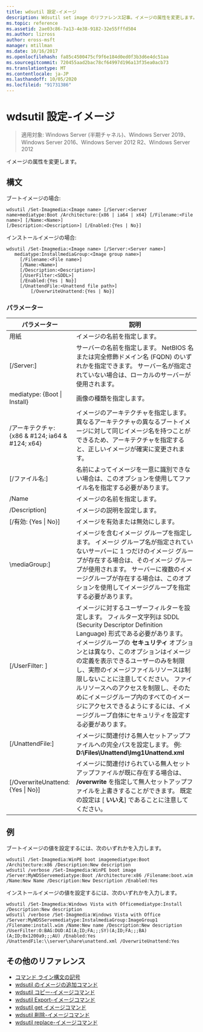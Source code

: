 ```yaml
---
title: wdsutil 設定-イメージ
description: Wdsutil set image のリファレンス記事。イメージの属性を変更します。
ms.topic: reference
ms.assetid: 2ae03c86-7a13-4e38-9182-32e55fffd504
ms.author: lizross
author: eross-msft
manager: mtillman
ms.date: 10/16/2017
ms.openlocfilehash: fa85c4500475cf9f6e184d0ed0f3b3d6e4dc51aa
ms.sourcegitcommit: 720455aad2bac78cf64997d196a13f35ea0acb73
ms.translationtype: MT
ms.contentlocale: ja-JP
ms.lasthandoff: 10/05/2020
ms.locfileid: "91731386"
---
```

# <a name="wdsutil-set-image"></a>wdsutil 設定-イメージ

> 適用対象: Windows Server (半期チャネル)、Windows Server 2019、Windows Server 2016、Windows Server 2012 R2、Windows Server 2012

イメージの属性を変更します。

## <a name="syntax"></a>構文
ブートイメージの場合:
```
wdsutil /Set-Imagmedia:<Image name> [/Server:<Server name>mediatype:Boot /Architecture:{x86 | ia64 | x64} [/Filename:<File name>] [/Name:<Name>]
[/Description:<Description>] [/Enabled:{Yes | No}]
```
インストールイメージの場合:
```
wdsutil /Set-Imagmedia:<Image name> [/Server:<Server name>]
   mediatype:InstallmediaGroup:<Image group name>]
     [/Filename:<File name>]
     [/Name:<Name>]
     [/Description:<Description>]
     [/UserFilter:<SDDL>]
     [/Enabled:{Yes | No}]
     [/UnattendFile:<Unattend file path>]
         [/OverwriteUnattend:{Yes | No}]
```
### <a name="parameters"></a>パラメーター
|パラメーター|説明|
|-------|--------|
用紙<Image name>|イメージの名前を指定します。|
|[/Server:<Server name>]|サーバーの名前を指定します。 NetBIOS 名または完全修飾ドメイン名 (FQDN) のいずれかを指定できます。 サーバー名が指定されていない場合は、ローカルのサーバーが使用されます。|
mediatype: {Boot &#124; Install}|画像の種類を指定します。|
|/アーキテクチャ: {x86 & #124; ia64 & #124; x64}|イメージのアーキテクチャを指定します。 異なるアーキテクチャの異なるブートイメージに対して同じイメージ名を持つことができるため、アーキテクチャを指定すると、正しいイメージが確実に変更されます。|
|[/ファイル名:<File name>]|名前によってイメージを一意に識別できない場合は、このオプションを使用してファイル名を指定する必要があります。|
|/Name|イメージの名前を指定します。|
|/Description<Description>]|イメージの説明を設定します。|
|[/有効: {Yes &#124; No}]|イメージを有効または無効にします。|
|\mediaGroup:<Image group name>]|イメージを含むイメージ グループを指定します。 イメージ グループ名が指定されていないサーバーに 1 つだけのイメージ グループが存在する場合は、そのイメージ グループが使用されます。 サーバーに複数のイメージグループが存在する場合は、このオプションを使用してイメージグループを指定する必要があります。|
|[/UserFilter: <SDDL> ]|イメージに対するユーザーフィルターを設定します。 フィルター文字列は SDDL (Security Descriptor Definition Language) 形式である必要があります。 イメージグループの **セキュリティ** オプションとは異なり、このオプションはイメージの定義を表示できるユーザーのみを制限し、実際のイメージファイルリソースは制限しないことに注意してください。 ファイルリソースへのアクセスを制限し、そのためにイメージグループ内のすべてのイメージにアクセスできるようにするには、イメージグループ自体にセキュリティを設定する必要があります。|
|[/UnattendFile:<Unattend file path>]|イメージに関連付ける無人セットアップファイルへの完全パスを設定します。 例: **D:\Files\Unattend\Img1Unattend.xml**|
|[/OverwriteUnattend: {Yes &#124; No}]|イメージに関連付けられている無人セットアップファイルが既に存在する場合は、 **/overwrite** を指定して無人セットアップファイルを上書きすることができます。 既定の設定は [ **いいえ**] であることに注意してください。|
## <a name="examples"></a>例
ブートイメージの値を設定するには、次のいずれかを入力します。
```
wdsutil /Set-Imagmedia:WinPE boot imagemediatype:Boot /Architecture:x86 /Description:New description
wdsutil /verbose /Set-Imagmedia:WinPE boot image /Server:MyWDSServemediatype:Boot /Architecture:x86 /Filename:boot.wim
/Name:New Name /Description:New Description /Enabled:Yes
```
インストールイメージの値を設定するには、次のいずれかを入力します。
```
wdsutil /Set-Imagmedia:Windows Vista with Officemediatype:Install /Description:New description
wdsutil /verbose /Set-Imagmedia:Windows Vista with Office /Server:MyWDSServemediatype:InstalmediaGroup:ImageGroup1
/Filename:install.wim /Name:New name /Description:New description /UserFilter:O:BAG:DUD:AI(A;ID;FA;;;SY)(A;ID;FA;;;BA)(A;ID;0x1200a9;;;AU) /Enabled:Yes /UnattendFile:\\server\share\unattend.xml /OverwriteUnattend:Yes
```
## <a name="additional-references"></a>その他のリファレンス
- [コマンド ライン構文の記号](command-line-syntax-key.md)
- [wdsutil のイメージの追加コマンド](wdsutil-add-image.md)
- [wdsutil コピー-イメージコマンド](wdsutil-copy-image.md)
- [wdsutil Export-イメージコマンド](wdsutil-export-image.md)
- [wdsutil get イメージコマンド](wdsutil-get-image.md)
- [wdsutil 削除-イメージコマンド](wdsutil-remove-image.md)
- [wdsutil replace-イメージコマンド](wdsutil-replace-image.md)
